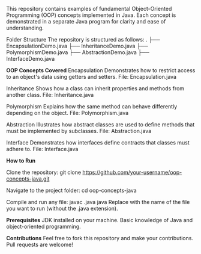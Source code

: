 This repository contains examples of fundamental Object-Oriented Programming (OOP) concepts implemented in Java. Each concept is demonstrated in a separate Java program for clarity and ease of understanding.

Folder Structure
The repository is structured as follows:
.
├── EncapsulationDemo.java
├── InheritanceDemo.java
├── PolymorphismDemo.java
├── AbstractionDemo.java
├── InterfaceDemo.java

**OOP Concepts Covered**
Encapsulation
Demonstrates how to restrict access to an object's data using getters and setters.
File: Encapsulation.java

Inheritance
Shows how a class can inherit properties and methods from another class.
File: Inheritance.java

Polymorphism
Explains how the same method can behave differently depending on the object.
File: Polymorphism.java

Abstraction
Illustrates how abstract classes are used to define methods that must be implemented by subclasses.
File: Abstraction.java

Interface
Demonstrates how interfaces define contracts that classes must adhere to.
File: Interface.java

**How to Run**

Clone the repository:
git clone https://github.com/your-username/oop-concepts-java.git

Navigate to the project folder:
cd oop-concepts-java

Compile and run any file:
javac <Filename>.java
java <Filename>
Replace <Filename> with the name of the file you want to run (without the .java extension).

**Prerequisites**
JDK installed on your machine.
Basic knowledge of Java and object-oriented programming.

**Contributions**
Feel free to fork this repository and make your contributions. Pull requests are welcome!

